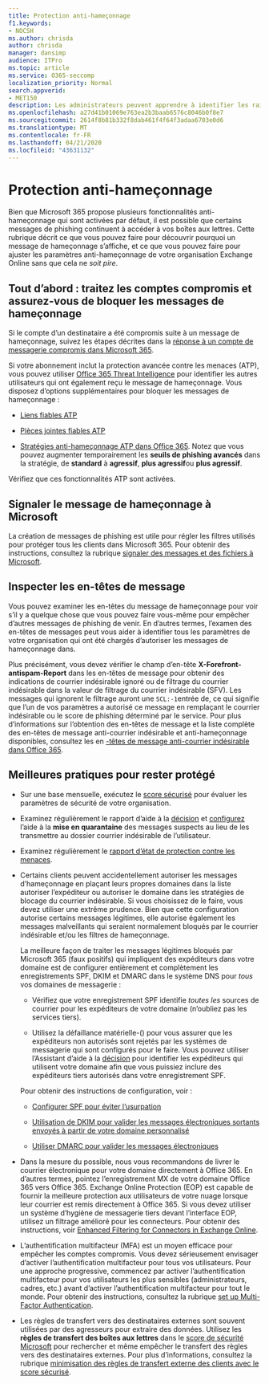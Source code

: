 ```yaml
---
title: Protection anti-hameçonnage
f1.keywords:
- NOCSH
ms.author: chrisda
author: chrisda
manager: dansimp
audience: ITPro
ms.topic: article
ms.service: O365-seccomp
localization_priority: Normal
search.appverid:
- MET150
description: Les administrateurs peuvent apprendre à identifier les raisons et le mode de réception d’un message de hameçonnage, ainsi que la marche à suivre pour éviter d’autres messages de phishing à l’avenir.
ms.openlocfilehash: a27d41b01069e763ea2b3baab6576c8046b0f8e7
ms.sourcegitcommit: 2614f8b81b332f8dab461f4f64f3adaa6703e0d6
ms.translationtype: MT
ms.contentlocale: fr-FR
ms.lasthandoff: 04/21/2020
ms.locfileid: "43631132"
---
```

# <a name="tune-anti-phishing-protection"></a>Protection anti-hameçonnage

Bien que Microsoft 365 propose plusieurs fonctionnalités anti-hameçonnage qui sont activées par défaut, il est possible que certains messages de phishing continuent à accéder à vos boîtes aux lettres. Cette rubrique décrit ce que vous pouvez faire pour découvrir pourquoi un message de hameçonnage s’affiche, et ce que vous pouvez faire pour ajuster les paramètres anti-hameçonnage de votre organisation Exchange Online sans que cela ne _soit pire_.

## <a name="first-things-first-deal-with-any-compromised-accounts-and-make-sure-you-block-any-more-phishing-messages-from-getting-through"></a>Tout d’abord : traitez les comptes compromis et assurez-vous de bloquer les messages de hameçonnage

Si le compte d’un destinataire a été compromis suite à un message de hameçonnage, suivez les étapes décrites dans la [réponse à un compte de messagerie compromis dans Microsoft 365](responding-to-a-compromised-email-account.md).

Si votre abonnement inclut la protection avancée contre les menaces (ATP), vous pouvez utiliser [Office 365 Threat Intelligence](office-365-ti.md) pour identifier les autres utilisateurs qui ont également reçu le message de hameçonnage. Vous disposez d’options supplémentaires pour bloquer les messages de hameçonnage :

- [Liens fiables ATP](set-up-atp-safe-links-policies.md)

- [Pièces jointes fiables ATP](set-up-atp-safe-attachments-policies.md)

- [Stratégies anti-hameçonnage ATP dans Office 365](configure-atp-anti-phishing-policies.md). Notez que vous pouvez augmenter temporairement les **seuils de phishing avancés** dans la stratégie, de **standard** à **agressif**, **plus agressif**ou **plus agressif**.

Vérifiez que ces fonctionnalités ATP sont activées.

## <a name="report-the-phishing-message-to-microsoft"></a>Signaler le message de hameçonnage à Microsoft

La création de messages de phishing est utile pour régler les filtres utilisés pour protéger tous les clients dans Microsoft 365. Pour obtenir des instructions, consultez la rubrique [signaler des messages et des fichiers à Microsoft](report-junk-email-messages-to-microsoft.md).

## <a name="inspect-the-message-headers"></a>Inspecter les en-têtes de message

Vous pouvez examiner les en-têtes du message de hameçonnage pour voir s’il y a quelque chose que vous pouvez faire vous-même pour empêcher d’autres messages de phishing de venir. En d’autres termes, l’examen des en-têtes de messages peut vous aider à identifier tous les paramètres de votre organisation qui ont été chargés d’autoriser les messages de hameçonnage dans.

Plus précisément, vous devez vérifier le champ d’en-tête **X-Forefront-antispam-Report** dans les en-têtes de message pour obtenir des indications de courrier indésirable ignoré ou de filtrage du courrier indésirable dans la valeur de filtrage du courrier indésirable (SFV). Les messages qui ignorent le filtrage auront une `SCL:-1`entrée de, ce qui signifie que l’un de vos paramètres a autorisé ce message en remplaçant le courrier indésirable ou le score de phishing déterminé par le service. Pour plus d’informations sur l’obtention des en-têtes de message et la liste complète des en-têtes de message anti-courrier indésirable et anti-hameçonnage disponibles, consultez les en [-têtes de message anti-courrier indésirable dans Office 365](anti-spam-message-headers.md).

## <a name="best-practices-to-stay-protected"></a>Meilleures pratiques pour rester protégé

- Sur une base mensuelle, exécutez le [score sécurisé](../mtp/microsoft-secure-score.md) pour évaluer les paramètres de sécurité de votre organisation.

- Examinez régulièrement le rapport d’aide à la [décision](learn-about-spoof-intelligence.md) et [configurez](set-up-anti-phishing-policies.md#spoof-settings) l’aide à la **mise en quarantaine** des messages suspects au lieu de les transmettre au dossier courrier indésirable de l’utilisateur.

- Examinez régulièrement le [rapport d’état de protection contre les menaces](view-reports-for-atp.md#threat-protection-status-report).

- Certains clients peuvent accidentellement autoriser les messages d’hameçonnage en plaçant leurs propres domaines dans la liste autoriser l’expéditeur ou autoriser le domaine dans les stratégies de blocage du courrier indésirable. Si vous choisissez de le faire, vous devez utiliser une extrême prudence. Bien que cette configuration autorise certains messages légitimes, elle autorise également les messages malveillants qui seraient normalement bloqués par le courrier indésirable et/ou les filtres de hameçonnage.

  La meilleure façon de traiter les messages légitimes bloqués par Microsoft 365 (faux positifs) qui impliquent des expéditeurs dans votre domaine est de configurer entièrement et complètement les enregistrements SPF, DKIM et DMARC dans le système DNS pour _tous_ vos domaines de messagerie :

  - Vérifiez que votre enregistrement SPF identifie _toutes les_ sources de courrier pour les expéditeurs de votre domaine (n’oubliez pas les services tiers).

  - Utilisez la défaillance matérielle\-() pour vous assurer que les expéditeurs non autorisés sont rejetés par les systèmes de messagerie qui sont configurés pour le faire. Vous pouvez utiliser l’Assistant d’aide à la [décision](learn-about-spoof-intelligence.md) pour identifier les expéditeurs qui utilisent votre domaine afin que vous puissiez inclure des expéditeurs tiers autorisés dans votre enregistrement SPF.

  Pour obtenir des instructions de configuration, voir :
  
  - [Configurer SPF pour éviter l’usurpation](set-up-spf-in-office-365-to-help-prevent-spoofing.md)

  - [Utilisation de DKIM pour valider les messages électroniques sortants envoyés à partir de votre domaine personnalisé](use-dkim-to-validate-outbound-email.md)

  - [Utiliser DMARC pour valider les messages électroniques](use-dmarc-to-validate-email.md)

- Dans la mesure du possible, nous vous recommandons de livrer le courrier électronique pour votre domaine directement à Office 365. En d’autres termes, pointez l’enregistrement MX de votre domaine Office 365 vers Office 365. Exchange Online Protection (EOP) est capable de fournir la meilleure protection aux utilisateurs de votre nuage lorsque leur courrier est remis directement à Office 365. Si vous devez utiliser un système d’hygiène de messagerie tiers devant l’interface EOP, utilisez un filtrage amélioré pour les connecteurs. Pour obtenir des instructions, voir [Enhanced Filtering for Connectors in Exchange Online](https://docs.microsoft.com/Exchange/mail-flow-best-practices/use-connectors-to-configure-mail-flow/enhanced-filtering-for-connectors).

- L’authentification multifacteur (MFA) est un moyen efficace pour empêcher les comptes compromis. Vous devez sérieusement envisager d’activer l’authentification multifacteur pour tous vos utilisateurs. Pour une approche progressive, commencez par activer l’authentification multifacteur pour vos utilisateurs les plus sensibles (administrateurs, cadres, etc.) avant d’activer l’authentification multifacteur pour tout le monde. Pour obtenir des instructions, consultez la rubrique [set up Multi-Factor Authentication](../../admin/security-and-compliance/set-up-multi-factor-authentication.md).

- Les règles de transfert vers des destinataires externes sont souvent utilisées par des agresseurs pour extraire des données. Utilisez les **règles de transfert des boîtes aux lettres** dans le [score de sécurité Microsoft](../mtp/microsoft-secure-score.md) pour rechercher et même empêcher le transfert des règles vers des destinataires externes. Pour plus d’informations, consultez la rubrique [minimisation des règles de transfert externe des clients avec le score sécurisé](https://blogs.technet.microsoft.com/office365security/mitigating-client-external-forwarding-rules-with-secure-score/).
